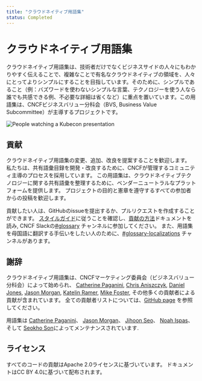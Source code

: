 ```yaml
---
title: "クラウドネイティブ用語集"
status: Completed
---
```


# クラウドネイティブ用語集

クラウドネイティブ用語集は、技術者だけでなくビジネスサイドの人々にもわかりやすく伝えることで、複雑なことで有名なクラウドネイティブの領域を、人々にとってよりシンプルにすることを目指しています。そのために、シンプルであること（例：バズワードを使わないシンプルな言葉、テクノロジーを使う人なら誰でも共感できる例、不必要な詳細は省くなど）に重点を置いています。この用語集は、CNCFビジネスバリュー分科会（BVS, Business Value Subcommittee）が主導するプロジェクトです。

<p><img class="mt-3" src="/images/homepage/kubecon.jpg" alt="People watching a Kubecon presentation"></p>

## 貢献

クラウドネイティブ用語集の変更、追加、改良を提案することを歓迎します。
私たちは、共有語彙目録を開発・改良するために、CNCFが管理するコミュニティ主導のプロセスを採用しています。
この用語集は、クラウドネイティブテクノロジーに関する共有語彙を整理するために、ベンダーニュートラルなプラットフォームを提供します。
プロジェクトの目的と憲章を遵守するすべての参加者からの投稿を歓迎します。


貢献したい人は、GitHubのissueを提出するか、プルリクエストを作成することができます。
[スタイルガイド](/ja/style-guide/)に従うことを確認し、[貢献の方法](/ja/contribute/)ドキュメントを読み, CNCF Slackの[#glossary](https://cloud-native.slack.com/archives/C02TX20MQBB) チャンネルに参加してください。
また、用語集を母国語に翻訳する手伝いをしたい人のために、[#glossary-localizations](https://cloud-native.slack.com/archives/C02N2RGFXDF) チャンネルがあります。

## 謝辞

クラウドネイティブ用語集は、CNCFマーケティング委員会（ビジネスバリュー分科会）によって始められ、
[Catherine Paganini](https://www.linkedin.com/in/catherinepaganini/en/), 
[Chris Aniszczyk](https://www.linkedin.com/in/caniszczyk/), 
[Daniel Jones](https://www.linkedin.com/in/danieljoneseb/?originalSubdomain=uk), 
[Jason Morgan](https://www.linkedin.com/in/jasonmorgan2/), 
[Katelin Ramer](https://www.linkedin.com/in/katelinramer/), 
[Mike Foster](https://www.linkedin.com/in/mfosterche/?originalSubdomain=ca), 
その他多くの貢献者による貢献が含まれています。
全ての貢献者リストについては、[GitHub page](https://github.com/cncf/glossary/graphs/contributors) を参照してください。

用語集は 
[Catherine Paganini](https://www.linkedin.com/in/catherinepaganini/en/)、
[Jason Morgan](https://www.linkedin.com/in/jasonmorgan2/)、
[Jihoon Seo](https://www.linkedin.com/in/jihoon-seo/)、
[Noah Ispas](https://www.linkedin.com/in/noah-ispas-0665b42a/)、
そして [Seokho Son](https://www.linkedin.com/in/seokho-son/)によってメンテナンスされています.

## ライセンス

すべてのコードの貢献はApache 2.0ライセンスに基づいています。
ドキュメントはCC BY 4.0に基づいて配布されます。